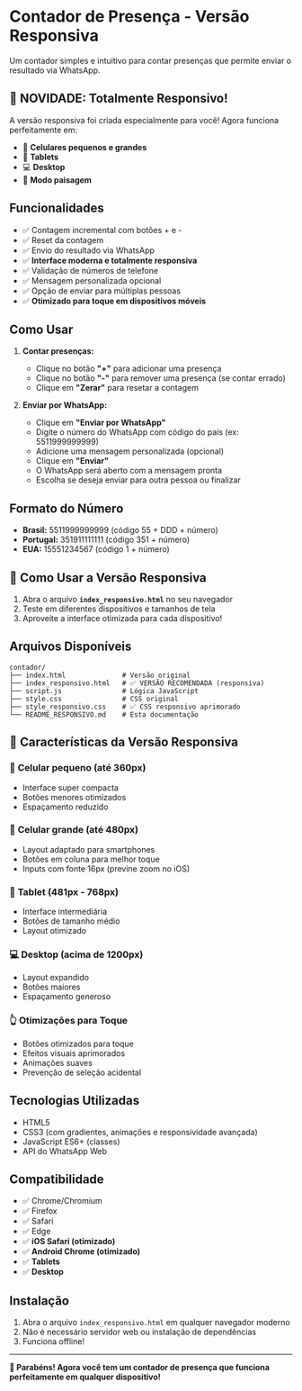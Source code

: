 # Contador de Presença - Versão Responsiva

Um contador simples e intuitivo para contar presenças que permite enviar o resultado via WhatsApp.

## 🎯 NOVIDADE: Totalmente Responsivo!

A versão responsiva foi criada especialmente para você! Agora funciona perfeitamente em:
- 📱 **Celulares pequenos e grandes**
- 📱 **Tablets**
- 💻 **Desktop**
- 🔄 **Modo paisagem**

## Funcionalidades

- ✅ Contagem incremental com botões + e -
- ✅ Reset da contagem
- ✅ Envio do resultado via WhatsApp
- ✅ **Interface moderna e totalmente responsiva**
- ✅ Validação de números de telefone
- ✅ Mensagem personalizada opcional
- ✅ Opção de enviar para múltiplas pessoas
- ✅ **Otimizado para toque em dispositivos móveis**

## Como Usar

1. **Contar presenças:**
   - Clique no botão **"+"** para adicionar uma presença
   - Clique no botão **"-"** para remover uma presença (se contar errado)
   - Clique em **"Zerar"** para resetar a contagem

2. **Enviar por WhatsApp:**
   - Clique em **"Enviar por WhatsApp"**
   - Digite o número do WhatsApp com código do país (ex: 5511999999999)
   - Adicione uma mensagem personalizada (opcional)
   - Clique em **"Enviar"**
   - O WhatsApp será aberto com a mensagem pronta
   - Escolha se deseja enviar para outra pessoa ou finalizar

## Formato do Número

- **Brasil:** 5511999999999 (código 55 + DDD + número)
- **Portugal:** 351911111111 (código 351 + número)
- **EUA:** 15551234567 (código 1 + número)

## 🚀 Como Usar a Versão Responsiva

1. Abra o arquivo **`index_responsivo.html`** no seu navegador
2. Teste em diferentes dispositivos e tamanhos de tela
3. Aproveite a interface otimizada para cada dispositivo!

## Arquivos Disponíveis

```
contador/
├── index.html              # Versão original
├── index_responsivo.html   # ✅ VERSÃO RECOMENDADA (responsiva)
├── script.js               # Lógica JavaScript
├── style.css               # CSS original
├── style_responsivo.css    # ✅ CSS responsivo aprimorado
└── README_RESPONSIVO.md    # Esta documentação
```

## 🎨 Características da Versão Responsiva

### 📱 **Celular pequeno** (até 360px)
- Interface super compacta
- Botões menores otimizados
- Espaçamento reduzido

### 📱 **Celular grande** (até 480px)
- Layout adaptado para smartphones
- Botões em coluna para melhor toque
- Inputs com fonte 16px (previne zoom no iOS)

### 📱 **Tablet** (481px - 768px)
- Interface intermediária
- Botões de tamanho médio
- Layout otimizado

### 💻 **Desktop** (acima de 1200px)
- Layout expandido
- Botões maiores
- Espaçamento generoso

### 👆 **Otimizações para Toque**
- Botões otimizados para toque
- Efeitos visuais aprimorados
- Animações suaves
- Prevenção de seleção acidental

## Tecnologias Utilizadas

- HTML5
- CSS3 (com gradientes, animações e responsividade avançada)
- JavaScript ES6+ (classes)
- API do WhatsApp Web

## Compatibilidade

- ✅ Chrome/Chromium
- ✅ Firefox
- ✅ Safari
- ✅ Edge
- ✅ **iOS Safari (otimizado)**
- ✅ **Android Chrome (otimizado)**
- ✅ **Tablets**
- ✅ **Desktop**

## Instalação

1. Abra o arquivo `index_responsivo.html` em qualquer navegador moderno
2. Não é necessário servidor web ou instalação de dependências
3. Funciona offline!

---

**🎉 Parabéns! Agora você tem um contador de presença que funciona perfeitamente em qualquer dispositivo!**
